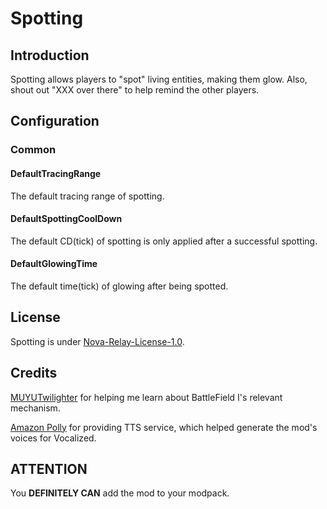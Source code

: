 # Spotting

## Introduction

Spotting allows players to "spot" living entities, making them glow. Also, shout out "XXX over there" to help remind the other players.

## Configuration

### Common

#### DefaultTracingRange

The default tracing range of spotting.

#### DefaultSpottingCoolDown

The default CD(tick) of spotting is only applied after a successful spotting.

#### DefaultGlowingTime

The default time(tick) of glowing after being spotted.

## License

Spotting is under [Nova-Relay-License-1.0](https://github.com/Nova-Committee/Spotting/blob/README/LICENSE.md).

## Credits

[MUYUTwilighter](https://github.com/MUYUTwilighter) for helping me learn about BattleField I's relevant mechanism.

[Amazon Polly](https://aws.amazon.com/polly/) for providing TTS service, which helped generate the mod's voices for Vocalized.

## ATTENTION

You **DEFINITELY CAN** add the mod to your modpack.
